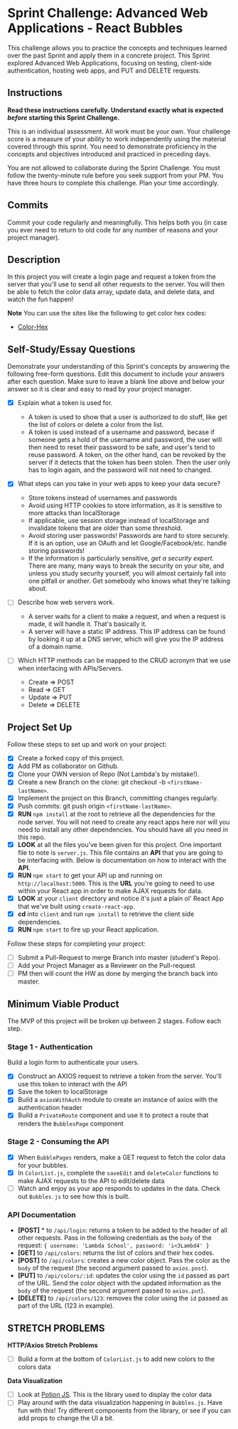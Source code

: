 # Sprint Challenge: Advanced Web Applications - React Bubbles

This challenge allows you to practice the concepts and techniques learned over
the past Sprint and apply them in a concrete project. This Sprint explored
Advanced Web Applications, focusing on testing, client-side authentication,
hosting web apps, and PUT and DELETE requests.

## Instructions

**Read these instructions carefully. Understand exactly what is expected
_before_ starting this Sprint Challenge.**

This is an individual assessment. All work must be your own. Your challenge
score is a measure of your ability to work independently using the material
covered through this sprint. You need to demonstrate proficiency in the concepts
and objectives introduced and practiced in preceding days.

You are not allowed to collaborate during the Sprint Challenge. You must follow
the twenty-minute rule before you seek support from your PM. You have three
hours to complete this challenge. Plan your time accordingly.

## Commits

Commit your code regularly and meaningfully. This helps both you (in case you
ever need to return to old code for any number of reasons and your project
manager).

## Description

In this project you will create a login page and request a token from the server
that you'll use to send all other requests to the server. You will then be able
to fetch the color data array, update data, and delete data, and watch the fun
happen!

**Note** You can use the sites like the following to get color hex codes:

- [Color-Hex](https://www.color-hex.com/)

## Self-Study/Essay Questions

Demonstrate your understanding of this Sprint's concepts by answering the
following free-form questions. Edit this document to include your answers after
each question. Make sure to leave a blank line above and below your answer so it
is clear and easy to read by your project manager.

- [x] Explain what a token is used for.

  - A token is used to show that a user is authorized to do stuff, like get the
    list of colors or delete a color from the list.
  - A token is used instead of a username and password, becase if someone gets a
    hold of the username and password, the user will then need to reset their
    password to be safe, and user's tend to reuse password. A token, on the
    other hand, can be revoked by the server if it detects that the token has
    been stolen. Then the user only has to login again, and the password will
    not need to changed.

- [x] What steps can you take in your web apps to keep your data secure?

  - Store tokens instead of usernames and passwords
  - Avoid using HTTP cookies to store information, as it is sensitive to more
    attacks than localStorage
  - If applicable, use session storage instead of localStorage and invalidate
    tokens that are older than some threshold.
  - Avoid storing user passwords! Passwords are hard to store securely. If it is
    an option, use an OAuth and let Google/Facebook/etc. handle storing
    passwords!
  - If the information is particularly sensitive, _get a security expert_. There
    are many, many ways to break the security on your site, and unless you study
    security yourself, you will almost certainly fall into one pitfall or
    another. Get somebody who knows what they're talking about.

- [ ] Describe how web servers work.

  - A server waits for a client to make a request, and when a request is made,
    it will handle it. That's basically it.
  - A server will have a static IP address. This IP address can be found by
    looking it up at a DNS server, which will give you the IP address of a
    domain name.

- [ ] Which HTTP methods can be mapped to the CRUD acronym that we use when
      interfacing with APIs/Servers.
  - Create => POST
  - Read => GET
  - Update => PUT
  - Delete => DELETE

## Project Set Up

Follow these steps to set up and work on your project:

- [x] Create a forked copy of this project.
- [x] Add PM as collaborator on Github.
- [x] Clone your OWN version of Repo (Not Lambda's by mistake!).
- [x] Create a new Branch on the clone: git checkout -b `<firstName-lastName>`.
- [x] Implement the project on this Branch, committing changes regularly.
- [x] Push commits: git push origin `<firstName-lastName>`.
- [x] **RUN** `npm install` at the root to retrieve all the dependencies for the
      node server. You will not need to create any react apps here nor will you
      need to install any other dependencies. You should have all you need in
      this repo.
- [x] **LOOK** at all the files you've been given for this project. One
      important file to note is `server.js`. This file contains an **API** that
      you are going to be interfacing with. Below is documentation on how to
      interact with the **API**.
- [x] **RUN** `npm start` to get your API up and running on
      `http://localhost:5000`. This is the **URL** you're going to need to use
      within your React app in order to make AJAX requests for data.
- [x] **LOOK** at your `client` directory and notice it's just a plain ol' React
      App that we've built using `create-react-app`.
- [x] **cd** into `client` and run `npm install` to retrieve the client side
      dependencies.
- [x] **RUN** `npm start` to fire up your React application.

Follow these steps for completing your project:

- [ ] Submit a Pull-Request to merge <firstName-lastName> Branch into master
      (student's Repo).
- [ ] Add your Project Manager as a Reviewer on the Pull-request
- [ ] PM then will count the HW as done by merging the branch back into master.

## Minimum Viable Product

The MVP of this project will be broken up between 2 stages. Follow each step.

### Stage 1 - Authentication

Build a login form to authenticate your users.

- [x] Construct an AXIOS request to retrieve a token from the server. You'll use
      this token to interact with the API
- [x] Save the token to localStorage
- [x] Build a `axiosWithAuth` module to create an instance of axios with the
      authentication header
- [x] Build a `PrivateRoute` component and use it to protect a route that
      renders the `BubblesPage` component

### Stage 2 - Consuming the API

- [x] When `BubblePages` renders, make a GET request to fetch the color data for
      your bubbles.
- [x] In `ColorList.js`, complete the `saveEdit` and `deleteColor` functions to
      make AJAX requests to the API to edit/delete data
- [ ] Watch and enjoy as your app responds to updates in the data. Check out
      `Bubbles.js` to see how this is built.

### API Documentation

- **[POST]** \* to `/api/login`: returns a token to be added to the header of
  all other requests. Pass in the following credentials as the `body` of the
  request: `{ username: 'Lambda School', password: 'i<3Lambd4' }`
- **[GET]** to `/api/colors`: returns the list of colors and their hex codes.
- **[POST]** to `/api/colors`: creates a new color object. Pass the color as the
  `body` of the request (the second argument passed to `axios.post`).
- **[PUT]** to `/api/colors/:id`: updates the color using the `id` passed as
  part of the URL. Send the color object with the updated information as the
  `body` of the request (the second argument passed to `axios.put`).
- **[DELETE]** to `/api/colors/123`: removes the color using the `id` passed as
  part of the URL (123 in example).

## STRETCH PROBLEMS

**HTTP/Axios Stretch Problems**

- [ ] Build a form at the bottom of `ColorList.js` to add new colors to the
      colors data

**Data Visualization**

- [ ] Look at [Potion JS](https://potion.js.org/). This is the library used to
      display the color data
- [ ] Play around with the data visualization happening in `Bubbles.js`. Have
      fun with this! Try different components from the library, or see if you
      can add props to change the UI a bit.
